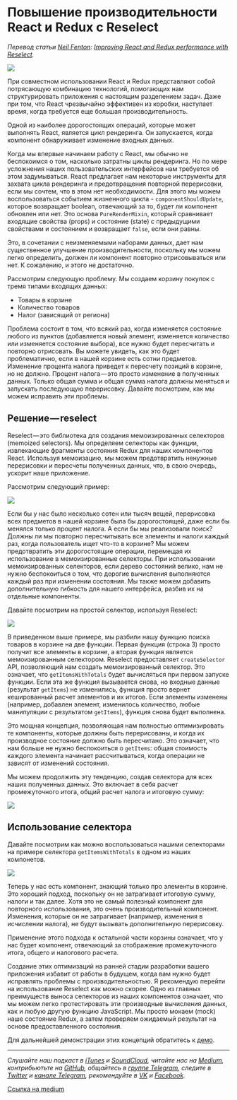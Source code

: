 # Повышение производительности React и Redux с Reselect

*Перевод статьи [Neil Fenton](http://blog.rangle.io/author/neil-fenton/): [Improving React and Redux performance with Reselect](http://blog.rangle.io/react-and-redux-performance-with-reselect/).*

![](https://cdn-images-1.medium.com/max/800/1*IZnhG2FnMcOg1KWTeGC4cA.gif)

При совместном использовании React и Redux представляют собой потрясающую комбинацию технологий, помогающих нам структурировать приложения с настоящим разделением задач. Даже при том, что React чрезвычайно эффективен из коробки, наступает время, когда требуется еще большая производительность.

Одной из наиболее дорогостоящих операций, которые может выполнять React, является цикл рендеринга. Он запускается, когда компонент обнаруживает изменение входных данных.

Когда мы впервые начинаем работу с React, мы обычно не беспокоимся о том, насколько затратны циклы рендеринга. Но по мере усложнения наших пользовательских интерфейсов нам требуется об этом задумываться. React предлагает нам некоторые инструменты для захвата цикла рендеринга и предотвращения повторной перерисовки, если мы сочтем, что в этом нет необходимости. Для этого мы можем воспользоваться событием жизненного цикла - `componentShouldUpdate`, которое возвращает boolean, отвечающий за то, будет ли компонент обновлен или нет. Это основа `PureRenderMixin`, который сравнивает входящие свойства (props) и состояние (state) с предыдущими свойствами и состоянием и возвращает `false`, если они равны.

Это, в сочетании с неизменяемыми наборами данных, дает нам существенное улучшение производительности, поскольку мы можем легко определить, должен ли компонент повторно отрисовываться или нет. К сожалению, и этого не достаточно.

Рассмотрим следующую проблему. Мы создаем корзину покупок с тремя типами входящих данных:

* Товары в корзине
* Количество товаров
* Налог (зависящий от региона)

Проблема состоит в том, что всякий раз, когда изменяется состояние любого из пунктов (добавляется новый элемент, изменяется количество или изменяется состояние выбора), все нужно будет пересчитать и повторно отрисовать. Вы можете увидеть, как это будет проблематично, если в нашей корзине есть сотни предметов. Изменение процента налога приведет к пересчету позиций в корзине, но не должно. Процент налога — это просто изменение в полученных данных. Только общая сумма и общая сумма налога должны меняться и запускать последующую перерисовку. Давайте посмотрим, как мы можем исправить эти проблемы.

## Решение — reselect

Reselect — это библиотека для создания мемоизированных селекторов (memoized selectors). Мы определяем селекторы как функции, извлекающие фрагменты состояния Redux для наших компонентов React. Используя мемоизацию, мы можем предотвратить ненужные перерисовки и пересчеты полученных данных, что, в свою очередь, ускорит наше приложение.

Рассмотрим следующий пример:

![](http://blog.rangle.io/content/images/2016/06/image00-1.png)

Если бы у нас было несколько сотен или тысяч вещей, перерисовка всех предметов в нашей корзине была бы дорогостоящей, даже если бы менялся только процент налога. А если бы мы реализовали поиск? Должны ли мы повторно пересчитывать все элементы и налоги каждый раз, когда пользователь ищет что-то в корзине? Мы можем предотвратить эти дорогостоящие операции, перемещая их использование в мемоизированные селекторы. При использовании мемоизированных селекторов, если дерево состояний велико, нам не нужно беспокоиться о том, что дорогие вычисления выполняются каждый раз при изменении состояния. Мы также можем добавить дополнительную гибкость для нашего интерфейса, разбив их на отдельные компоненты.

Давайте посмотрим на простой селектор, используя Reselect:

![](https://cdn-images-1.medium.com/max/800/1*0lw8ewr69e2LbanpzDPdZA.png)

В приведенном выше примере, мы разбили нашу функцию поиска товаров в корзине на две функции. Первая функция (строка 3) просто получит все элементы в корзине, а вторая функция является мемоизированным селектором. Reselect предоставляет `createSelector` API, позволяющий нам создать мемоизированный селектор. Это означает, что `getItemsWithTotals` будет вычисляться при первом запуске функции. Если эта же функция вызывается снова, но входные данные (результат `getItems`) не изменились, функция просто вернет кешированный расчет элементов и их итогов. Если элементы изменены (например, добавлен элемент, изменилось количество, любые манипуляции с результатом `getItems`), функция снова будет выполнена.

Это мощная концепция, позволяющая нам полностью оптимизировать те компоненты, которые должны быть перерисованы, и когда их производное состояние должно быть пересчитано. Это означает, что нам больше не нужно беспокоиться о `getItems`: общая стоимость каждого элемента начинает рассчитываться, когда операции не зависят от изменений состояния.

Мы можем продолжить эту тенденцию, создав селектора для всех наших полученных данных. Это включает в себя расчет промежуточного итога, общий расчет налога и итоговую сумму:

![](https://cdn-images-1.medium.com/max/800/1*lxAwkLSOmREVOv-KxTI1jQ.png)

## Использование селектора

Давайте посмотрим как можно воспользоваться нашими селекторами на примере селектора `getItemsWithTotals` в одном из наших компонетов.

![](https://cdn-images-1.medium.com/max/800/1*SXPUVWpXFNUpv1o0JoPTcw.png)

Теперь у нас есть компонент, знающий только про элементы в корзине. Это хороший подход, поскольку он не затрагивает итоговую сумму, налоги и так далее. Хотя это не самый полезный компонент для повторного использования, это очень производительный компонент. Изменения, которые он не затрагивает (например, изменения в исчислении налога), не будут вызывать дополнительную перерисовку.

Применение этого подхода к остальной части корзины означает, что у нас будет компонент, отвечающий за отображение промежуточного итога, общего и налогового расчета.

Создание этих оптимизаций на ранней стадии разработки вашего приложения избавит от работы в будущем, когда вам нужно будет исправлять проблемы с производительностью. Я рекомендую перейти на использование Reselect как можно скорее. Одно из главных преимуществ выноса селекторов из наших компонентов означает, что мы можем легко протестировать эти производные вычисления данных, как и любую другую функцию JavaScript. Мы просто мокаем (mock) наше состояние Redux, а затем проверяем ожидаемый результат на основе предоставленного состояния.

Для дальнейшей демонстрации этих концепций обратитесь к [демо](https://github.com/neilff/react-redux-performance
).

- - - -

*Слушайте наш подкаст в [iTunes](https://itunes.apple.com/ru/podcast/девшахта/id1226773343) и [SoundCloud](https://soundcloud.com/devschacht), читайте нас на [Medium](https://medium.com/devschacht), контрибьютьте на [GitHub](https://github.com/devSchacht), общайтесь в [группе Telegram](https://t.me/devSchacht), следите в [Twitter](https://twitter.com/DevSchacht) и [канале Telegram](https://t.me/devSchachtChannel), рекомендуйте в [VK](https://vk.com/devschacht) и [Facebook](https://www.facebook.com/devSchacht).*

[Ссылка на medium](https://medium.com/p/neil-fenton-improving-react-and-redux-performance-with-reselect-40f1d3efba89)
